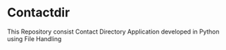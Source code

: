 # Contactdir
This Repository consist Contact Directory Application developed in Python using File Handling
